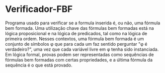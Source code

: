 # Verificador-FBF
Programa usado para verificar se a formula inserida é, ou não, uma fórmula bem formada. Uma utilização chave das fórmulas bem formadas está na lógica proposicional e na lógica de predicados, tal como na lógica de primeira ordem. Nesses contextos, uma fórmula bem formada é um conjunto de símbolos φ que para cada um faz sentido perguntar "φ é verdadeiro?", uma vez que cada variável livre em φ tenha sido instanciada. Em lógica formal, provas podem ser representadas como sequências de fórmulas bem formadas com certas propriedades, e a última fórmula da sequência é o que está provado.
